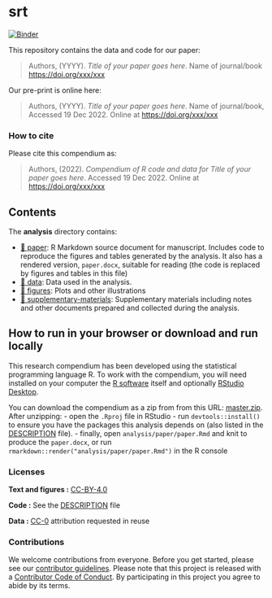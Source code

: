
<!-- README.md is generated from README.Rmd. Please edit that file -->

# srt

[![Binder](https://mybinder.org/badge_logo.svg)](https://mybinder.org/v2/gh/brainworkup/srt/master?urlpath=rstudio)

This repository contains the data and code for our paper:

> Authors, (YYYY). *Title of your paper goes here*. Name of journal/book
> <https://doi.org/xxx/xxx>

Our pre-print is online here:

> Authors, (YYYY). *Title of your paper goes here*. Name of
> journal/book, Accessed 19 Dec 2022. Online at
> <https://doi.org/xxx/xxx>

### How to cite

Please cite this compendium as:

> Authors, (2022). *Compendium of R code and data for Title of your
> paper goes here*. Accessed 19 Dec 2022. Online at
> <https://doi.org/xxx/xxx>

## Contents

The **analysis** directory contains:

- [:file_folder: paper](/analysis/paper): R Markdown source document for
  manuscript. Includes code to reproduce the figures and tables
  generated by the analysis. It also has a rendered version,
  `paper.docx`, suitable for reading (the code is replaced by figures
  and tables in this file)
- [:file_folder: data](/analysis/data): Data used in the analysis.
- [:file_folder: figures](/analysis/figures): Plots and other
  illustrations
- [:file_folder:
  supplementary-materials](/analysis/supplementary-materials):
  Supplementary materials including notes and other documents prepared
  and collected during the analysis.

## How to run in your browser or download and run locally

This research compendium has been developed using the statistical
programming language R. To work with the compendium, you will need
installed on your computer the [R
software](https://cloud.r-project.org/) itself and optionally [RStudio
Desktop](https://rstudio.com/products/rstudio/download/).

You can download the compendium as a zip from from this URL:
[master.zip](/archive/master.zip). After unzipping: - open the `.Rproj`
file in RStudio - run `devtools::install()` to ensure you have the
packages this analysis depends on (also listed in the
[DESCRIPTION](/DESCRIPTION) file). - finally, open
`analysis/paper/paper.Rmd` and knit to produce the `paper.docx`, or run
`rmarkdown::render("analysis/paper/paper.Rmd")` in the R console

### Licenses

**Text and figures :**
[CC-BY-4.0](http://creativecommons.org/licenses/by/4.0/)

**Code :** See the [DESCRIPTION](DESCRIPTION) file

**Data :** [CC-0](http://creativecommons.org/publicdomain/zero/1.0/)
attribution requested in reuse

### Contributions

We welcome contributions from everyone. Before you get started, please
see our [contributor guidelines](CONTRIBUTING.md). Please note that this
project is released with a [Contributor Code of Conduct](CONDUCT.md). By
participating in this project you agree to abide by its terms.
